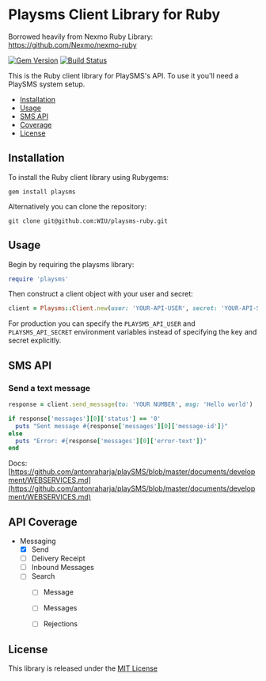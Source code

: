 Playsms Client Library for Ruby
=============================

Borrowed heavily from Nexmo Ruby Library: https://github.com/Nexmo/nexmo-ruby

[![Gem Version](https://badge.fury.io/rb/playsms.svg)](https://badge.fury.io/rb/playsms) [![Build Status](https://api.travis-ci.org/Playsms/playsms-ruby.svg?branch=master)](https://travis-ci.org/Playsms/playsms-ruby)

This is the Ruby client library for PlaySMS's API. To use it you'll
need a PlaySMS system setup.

* [Installation](#installation)
* [Usage](#usage)
* [SMS API](#sms-api)
* [Coverage](#api-coverage)
* [License](#license)

Installation
------------

To install the Ruby client library using Rubygems:

    gem install playsms

Alternatively you can clone the repository:

    git clone git@github.com:WIU/playsms-ruby.git


Usage
-----

Begin by requiring the playsms library:

```ruby
require 'playsms'
```

Then construct a client object with your user and secret:

```ruby
client = Playsms::Client.new(user: 'YOUR-API-USER', secret: 'YOUR-API-SECRET')
```

For production you can specify the `PLAYSMS_API_USER` and `PLAYSMS_API_SECRET`
environment variables instead of specifying the key and secret explicitly.

## SMS API

### Send a text message

```ruby
response = client.send_message(to: 'YOUR NUMBER', msg: 'Hello world')

if response['messages'][0]['status'] == '0'
  puts "Sent message #{response['messages'][0]['message-id']}"
else
  puts "Error: #{response['messages'][0]['error-text']}"
end
```

Docs: [https://github.com/antonraharja/playSMS/blob/master/documents/development/WEBSERVICES.md](https://github.com/antonraharja/playSMS/blob/master/documents/development/WEBSERVICES.md)

API Coverage
------------

* Messaging
    * [X] Send
    * [ ] Delivery Receipt
    * [ ] Inbound Messages
    * [ ] Search
        * [ ] Message
        * [ ] Messages
        * [ ] Rejections


License
-------

This library is released under the [MIT License][license]

[license]: LICENSE.txt
